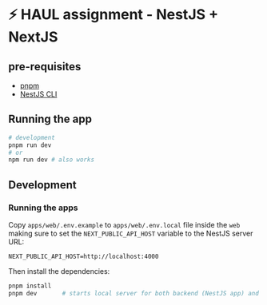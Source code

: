 # ⚡️ HAUL assignment - NestJS + NextJS

## pre-requisites

- [pnpm](https://pnpm.io/installation)
- [NestJS CLI](https://docs.nestjs.com/cli/overview)

## Running the app

```bash
# development
pnpm run dev
# or
npm run dev # also works
```

## Development

### Running the apps

Copy `apps/web/.env.example` to `apps/web/.env.local` file inside the `web` making sure to
set the `NEXT_PUBLIC_API_HOST` variable to the NestJS server URL:

```env
NEXT_PUBLIC_API_HOST=http://localhost:4000
```

Then install the dependencies:

```bash
pnpm install
pnpm dev       # starts local server for both backend (NestJS app) and frontend (NextJS app)
```
